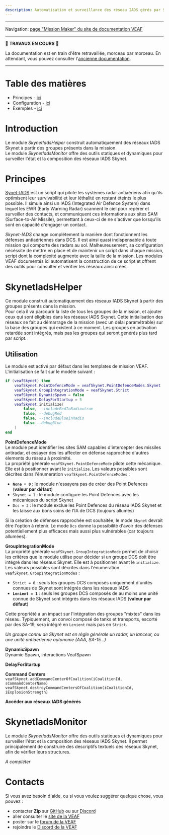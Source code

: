 ```yaml
---
description: Automatisation et surveillance des réseau IADS gérés par Skynet
---
```


-----------------------------

Navigation: [page "Mission Maker" du site de documentation VEAF](./index.md)

-----------------------------

🚧 **TRAVAUX EN COURS** 🚧

La documentation est en train d'être retravaillée, morceau par morceau. 
En attendant, vous pouvez consulter l'[ancienne documentation](https://github.com/VEAF/VEAF-Mission-Creation-Tools/blob/master/old_documentation/_index.md).

-----------------------------

# Table des matières

- Principes - [ici](#principes)
- Configuration - [ici](#comment-configurer-le-module)
- Exemples - [ici](#exemples-complets)

# Introduction

Le module *SkynetIadsHelper* construit automatiquement des réseaux IADS Skynet à partir des groupes présents dans la mission.  
Le module *SkynetIadsMonitor* offre des outils statiques et dynamiques pour surveiller l'état et la composition des réseaux IADS Skynet.

# Principes

[Synet-IADS](https://github.com/walder/Skynet-IADS) est un script qui pilote les systèmes radar antiaériens afin qu'ils optimisent leur survivabilité et leur léthalité en restant éteints le plus possible. Il simule ainsi un IADS (Integrated Air Defence System) dans lequel les EWR (Early Warning Radar) scannent le ciel pour repérer et surveiller des contacts, et communiquent ces informations aux sites SAM (Surface-to-Air Missile), permettant à ceux-ci de ne s'activer que lorsqu'ils sont en capacité d'engager un contact.

*Skynet-IADS* change complétement la manière dont fonctionnent les défenses antiaériennes dans DCS. Il est ainsi quasi indispensable à toute mission qui comporte des radars au sol. Malheureusement, sa configuration nécéssite de mettre en place et de maintenir un script dans chaque mission, script dont la complexité augmente avec la taille de la mission. Les modules VEAF documentés ici automatisent la construction de ce script et offrent des outils pour consulter et vérifier les réseaux ainsi créés.

# SkynetIadsHelper

Ce module construit automatiquement des réseaux IADS Skynet à partir des groupes présents dans la mission.  
Pour cela il va parcourir la liste de tous les groupes de la mission, et ajouter ceux qui sont éligibles dans les réseaux IADS Skynet. Cette initialisation des réseaux se fait au démarrage de la mission (avec un délai paramétrable) sur la base des groupes qui existent à ce moment. Les groupes en activation retardée sont intégrés, mais pas les groupes qui seront générés plus tard par script.

## Utilisation

Le module est activé par défaut dans les templates de mission VEAF.  
L'initialisation se fait sur le modèle suivant :

```lua
if (veafSkynet) then
    veafSkynet.PointDefenceMode = veafSkynet.PointDefenceModes.Skynet
    veafSkynet.GroupIntegrationMode = veafSkynet.Strict
    veafSkynet.DynamicSpawn = false
    veafSkynet.DelayForStartup = 5
    veafSkynet.initialize(
        false, --includeRedInRadio=true
        false, --debugRed
        false, --includeBlueInRadio
        false --debugBlue
    )
end
```

**PointDefenceMode**  
Le module peut identifier les sites SAM capables d'intercepter des missiles antiradar, et essayer des les affecter en défense rapprochée d'autres élements du réseau à proximité.  
La propriété générale `veafSkynet.PointDefenceMode` pilote cette mécanique. Elle est à positionner avant le `initialize`. Les valeurs possibles sont décrites dans l'énumeration `veafSkynet.PointDefenceModes` :
- **`None = 0`** : le module n'essayera pas de créer des Point Defences (**valeur par défaut**)
- `Skynet = 1` : le module configure les Point Defences avec les mécaniques du script Skynet
- `Dcs = 2` : le module exclue les Point Defences du réseau IADS Skynet et les laisse aux bons soins de l'IA de DCS (toujours allumés)

Si la création de défenses rapprochée est souhaitée, le mode `Skynet` devrait être l'option à retenir. Le mode `Dcs` donne la possibilité d'avoir des défenses potentiellement plus efficaces mais aussi plus vulnérables (car toujours allumées).

**GroupIntegrationMode**  
La propriété générale `veafSkynet.GroupIntegrationMode` permet de choisir les critères que le module utilise pour décider si un groupe DCS doit être intégré dans les réseaux Skynet. Elle est à positionner avant le `initialize`. Les valeurs possibles sont décrites dans l'énumeration `veafSkynet.GroupIntegrationModes` :
- `Strict = 0` : seuls les groupes DCS composés uniquement d'unités connues de Skynet sont intégrés dans les réseaux IADS
- **`Lenient = 1`** : seuls les groupes DCS composés de au moins une unité connue de Skynet sont intégrés dans les réseaux IADS (**valeur par défaut**)

Cette propriété a un impact sur l'intégration des groupes "mixtes" dans les réseau. Typiquement, un convoi composé de tanks et transports, escorté par des SA-19, sera intégré en `Lenient` mais pas en `Strict`.

*Un groupe connu de Skynet est en règle générale un radar, un lanceur, ou une unité antiaérienne autonome (AAA, SA-15...)*

**DynamicSpawn**  
Dynamic Spawn, interactions VeafSpawn

**DelayForStartup**

**Command Centers**  
`veafSkynet.addCommandCenterOfCoalition(iCoalitionId, sCommandCenterName)`
`veafSkynet.destroyCommandCentersOfCoalition(iCoalitionId, iExplosionStrength)`

**Accéder aux réseaux IADS générés**

# SkynetIadsMonitor

Le module *SkynetIadsMonitor* offre des outils statiques et dynamiques pour surveiller l'état et la composition des réseaux IADS Skynet. Il permet principalement de construire des descriptifs textuels des réseaux Skynet, afin de vérifier leurs structures.

*A compléter*

# Contacts

Si vous avez besoin d'aide, ou si vous voulez suggérer quelque chose, vous pouvez :

* contacter **Zip** sur [GitHub][Zip on Github] ou sur [Discord][Zip on Discord]
* aller consulter le [site de la VEAF][VEAF website]
* poster sur le [forum de la VEAF][VEAF forum]
* rejoindre le [Discord de la VEAF][VEAF Discord]


[Badge-Discord]: https://img.shields.io/discord/471061487662792715?label=VEAF%20Discord&style=for-the-badge
[VEAF-logo]: ../images/logo.png?raw=true
[VEAF Discord]: https://www.veaf.org/discord
[Zip on Github]: https://github.com/davidp57
[Zip on Discord]: https://discordapp.com/users/421317390807203850
[VEAF website]: https://www.veaf.org
[VEAF forum]: https://www.veaf.org/forum

[VEAF-Mission-Creation-Tools-repository]: https://github.com/VEAF/VEAF-Mission-Creation-Tools
[VEAF-mission-converter-repository]:https://github.com/VEAF/VEAF-mission-converter
[VEAF-demo-mission-repository]: https://github.com/VEAF/VEAF-Demo-Mission
[VEAF-Open-Training-Mission-repository]: https://github.com/VEAF/VEAF-Open-Training-Mission
[VEAF-Multiplayer-Missions-repository]: https://github.com/VEAF/VEAF-Multiplayer-Missions
[VEAF-Open-Training-Mission-documentation]: https://www.veaf.org/opentraining

[veaf_radio_menu]: ../images/radio_veaf_menu.png
[user_radio_menu]: ../images/radio_user_menu.png

